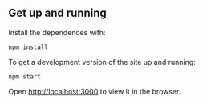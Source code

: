 ## Get up and running

Install the dependences with:

`npm install`


To get a development version of the site up and running:

`npm start`

Open [http://localhost:3000](http://localhost:3000) to view it in the browser.
